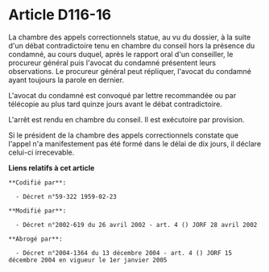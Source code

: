 # Article D116-16

La chambre des appels correctionnels statue, au vu du dossier, à la suite d'un débat contradictoire tenu en chambre du
conseil hors la présence du condamné, au cours duquel, après le rapport oral d'un conseiller, le procureur général puis
l'avocat du condamné présentent leurs observations. Le procureur général peut répliquer, l'avocat du condamné ayant toujours
la parole en dernier.

L'avocat du condamné est convoqué par lettre recommandée ou par télécopie au plus tard quinze jours avant le débat
contradictoire.

L'arrêt est rendu en chambre du conseil. Il est exécutoire par provision.

Si le président de la chambre des appels correctionnels constate que l'appel n'a manifestement pas été formé dans le délai de
dix jours, il déclare celui-ci irrecevable.

**Liens relatifs à cet article**

	**Codifié par**:

	  - Décret n°59-322 1959-02-23

	**Modifié par**:

	  - Décret n°2002-619 du 26 avril 2002 - art. 4 () JORF 28 avril 2002

	**Abrogé par**:

	  - Décret n°2004-1364 du 13 décembre 2004 - art. 4 () JORF 15 décembre 2004 en vigueur le 1er janvier 2005
